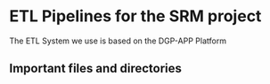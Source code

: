# ETL Pipelines for the SRM project

The ETL System we use is based on the DGP-APP Platform

## Important files and directories

